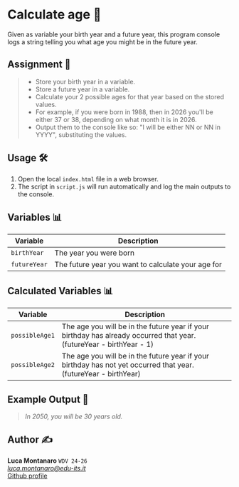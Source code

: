 # Calculate age 🧮

Given as variable your birth year and a future year, this program console logs a string telling you what age you might be in the future year.

## Assignment 📝
> - Store your birth year in a variable.
> - Store a future year in a variable.
> - Calculate your 2 possible ages for that year based on the stored values.
> - For example, if you were born in 1988, then in 2026 you'll be either 37 or 38, depending on what month it is in 2026.
> - Output them to the console like so: "I will be either NN or NN in YYYY", substituting the values.

## Usage 🛠️

1. Open the local `index.html` file in a web browser.
2. The script in `script.js` will run automatically and log the main outputs to the console.

## Variables 📊

| Variable    | Description                          |
|-------------|--------------------------------------|
| `birthYear` | The year you were born               |
| `futureYear`| The future year you want to calculate your age for |

## Calculated Variables 📊

| Variable       | Description                                                                 |
|----------------|-----------------------------------------------------------------------------|
| `possibleAge1` | The age you will be in the future year if your birthday has already occurred that year. (futureYear - birthYear - 1) |
| `possibleAge2` | The age you will be in the future year if your birthday has not yet occurred that year. (futureYear - birthYear) |

## Example Output 📜

>*In 2050, you will be 30 years old.*

## Author ✍️

**Luca Montanaro** `WDV 24-26`  
*luca.montanaro@edu-its.it*  
[Github profile](https://github.com/LucaM0nt)